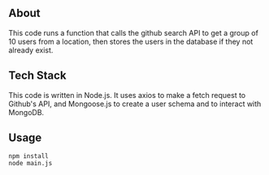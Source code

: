 ## About

This code runs a function that calls the github search API to get a group of 10 users from a location, then stores the users in the database if they not already exist. 

## Tech Stack
This code is written in Node.js. It uses axios to make a fetch request to Github's API, and
Mongoose.js to create a user schema and to interact with MongoDB.

## Usage

```
npm install
node main.js
```

